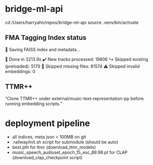 # bridge-ml-api

cd /Users/harryahn/repos/bridge-ml-api
source .venv/bin/activate

## FMA Tagging Index status
💾 Saving FAISS index and metadata...

🎉 Done in 3213.9s
✔️  New tracks processed: 19806
↪️  Skipped existing (preloaded): 5179
🚫 Skipped missing files: 81574
⚠️  Skipped invalid embeddings: 0


## TTMR++ 
“Clone TTMR++ under external/music-text-representation-pp before running embedding scripts.”


# deployment pipeline
- all indices, meta json < 100MB on git
- .railway/init.sh script for submodule (should be auto)
- best.pth for ttmr (download_ttmr_models)
- music_speech_audioset_epoch_15_esc_89.98.pt for CLAP (download_clap_checkpoint script)